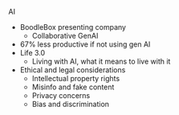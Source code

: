 AI
- BoodleBox presenting company
	- Collaborative GenAI
- 67% less productive if not using gen AI
- Life 3.0
	- Living with AI, what it means to live with it
- Ethical and legal considerations
	- Intellectual property rights
	- Misinfo and fake content
	- Privacy concerns
	- Bias and discrimination